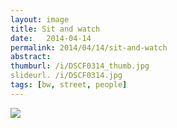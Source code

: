 ```yaml
---
layout: image
title: Sit and watch
date:   2014-04-14
permalink: 2014/04/14/sit-and-watch
abstract: 
thumburl: /i/DSCF0314_thumb.jpg
slideurl. /i/DSCF0314.jpg
tags: [bw, street, people]
---
```

![]({{site.url}}/i/DSCF0314.jpg)




